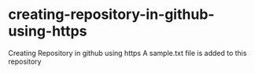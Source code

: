 # creating-repository-in-github-using-https
Creating Repository in github using https
A sample.txt file is added to this repository

